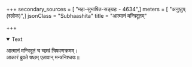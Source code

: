 +++
secondary_sources = [ "महा-सुभाषित-सङ्ग्रहः - 4634",]
meters = [ "अनुष्टुप् (श्लोक)",]
jsonClass = "Subhaashita"
title = "आत्मानं मन्त्रिदूतम्"

+++

<details open><summary>Text</summary>

आत्मानं मन्त्रिदूतं च च्छन्नं त्रिषवणक्रमम्।  
आकारं ब्रुवते षष्ठम् एतावान् मन्त्रनिश्चयः॥
</details>

